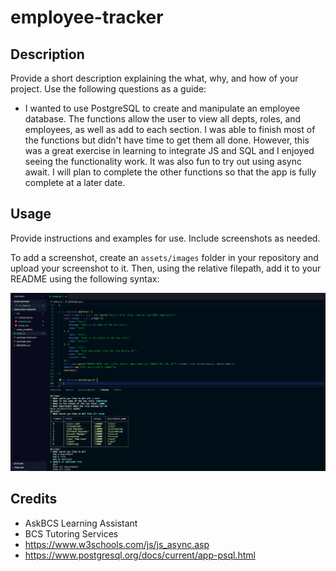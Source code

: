# employee-tracker

## Description

Provide a short description explaining the what, why, and how of your project. Use the following questions as a guide:

- I wanted to use PostgreSQL to create and manipulate an employee database. The functions allow the user to view all depts, roles, and employees, as well as add to each section. I was able to finish most of the functions but didn't have time to get them all done. However, this was a great exercise in learning to integrate JS and SQL and I enjoyed seeing the functionality work. It was also fun to try out using async await. I will plan to complete the other functions so that the app is fully complete at a later date.  

## Usage

Provide instructions and examples for use. Include screenshots as needed.

To add a screenshot, create an `assets/images` folder in your repository and upload your screenshot to it. Then, using the relative filepath, add it to your README using the following syntax:

![image of deployed site](https://github.com/adammathis05/employee-tracker/blob/main/assets/Screenshot%202024-07-04%20at%2014.52.13.png)


## Credits
- AskBCS Learning Assistant
- BCS Tutoring Services
- https://www.w3schools.com/js/js_async.asp
- https://www.postgresql.org/docs/current/app-psql.html
